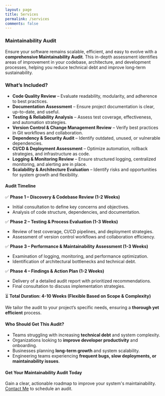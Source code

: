 ```yaml
---
layout: page
title: Services
permalink: /services
comments: false
---
```

### Maintainability Audit  

Ensure your software remains scalable, efficient, and easy to evolve with a **comprehensive Maintainability Audit**. This in-depth assessment identifies areas of improvement in your codebase, architecture, and development processes, helping you reduce technical debt and improve long-term sustainability.  

### What’s Included?  
- **Code Quality Review** – Evaluate readability, modularity, and adherence to best practices.  
- **Documentation Assessment** – Ensure project documentation is clear, up-to-date, and useful.  
- **Testing & Reliability Analysis** – Assess test coverage, effectiveness, and automation strategies.  
- **Version Control & Change Management Review** – Verify best practices in Git workflows and collaboration.  
- **Dependency & Security Audit** – Identify outdated, unused, or vulnerable dependencies.  
- **CI/CD & Deployment Assessment** – Optimize automation, rollback strategies, and infrastructure as code.  
- **Logging & Monitoring Review** – Ensure structured logging, centralized monitoring, and alerting are in place.  
- **Scalability & Architecture Evaluation** – Identify risks and opportunities for system growth and flexibility.  

#### Audit Timeline  

✅ **Phase 1 – Discovery & Codebase Review (1-2 Weeks)**  
- Initial consultation to define key concerns and objectives.  
- Analysis of code structure, dependencies, and documentation.  

✅ **Phase 2 – Testing & Process Evaluation (1-3 Weeks)**  
- Review of test coverage, CI/CD pipelines, and deployment strategies.  
- Assessment of version control workflows and collaboration efficiency.  

✅ **Phase 3 – Performance & Maintainability Assessment (1-3 Weeks)**  
- Examination of logging, monitoring, and performance optimization.  
- Identification of architectural bottlenecks and technical debt.  

✅ **Phase 4 – Findings & Action Plan (1-2 Weeks)**  
- Delivery of a detailed audit report with prioritized recommendations.  
- Final consultation to discuss implementation strategies.  

⏳ **Total Duration: 4-10 Weeks (Flexible Based on Scope & Complexity)**  

We tailor the audit to your project’s specific needs, ensuring a **thorough yet efficient** process.  

#### Who Should Get This Audit?  
- Teams struggling with increasing **technical debt** and system complexity.  
- Organizations looking to **improve developer productivity** and onboarding.  
- Businesses planning **long-term growth** and system scalability.  
- Engineering teams experiencing **frequent bugs, slow deployments, or maintainability issues**.  

#### Get Your Maintainability Audit Today  
Gain a clear, actionable roadmap to improve your system's maintainability. [Contact Me](/contact) to schedule an audit.  